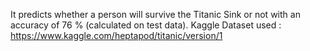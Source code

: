 It predicts whether a person will survive the Titanic Sink or not with an accuracy of 76 % (calculated on test data).
Kaggle Dataset used : https://www.kaggle.com/heptapod/titanic/version/1
